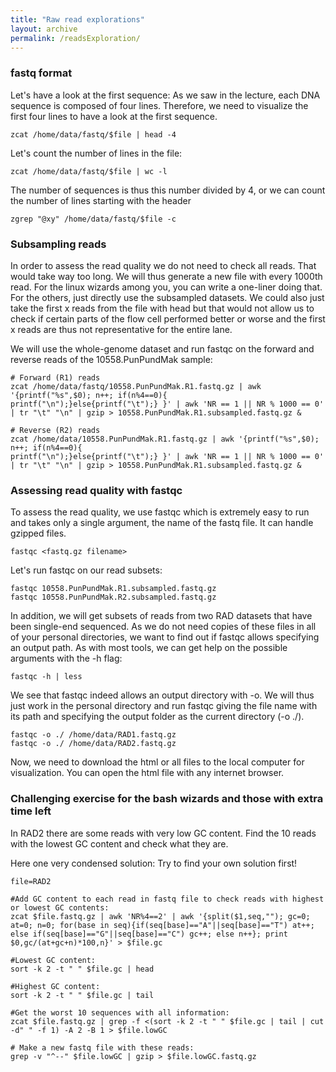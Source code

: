 ```yaml
---
title: "Raw read explorations"
layout: archive
permalink: /readsExploration/
---
```


### fastq format

Let's have a look at the first sequence: As we saw in the lecture, each DNA sequence is composed of four lines. Therefore, we need to visualize the first four lines to have a look at the first sequence.

```shell
zcat /home/data/fastq/$file | head -4
```

Let's count the number of lines in the file:

```shell
zcat /home/data/fastq/$file | wc -l
```

The number of sequences is thus this number divided by 4, or we can count the number of lines starting with the header

```shell
zgrep "@xy" /home/data/fastq/$file -c
```
### Subsampling reads

In order to assess the read quality we do not need to check all reads. That would take way too long. We will thus generate a new file with every 1000th read. For the linux wizards among you, you can write a one-liner doing that. For the others, just directly use the subsampled datasets. We could also just take the first x reads from the file with head but that would not allow us to check if certain parts of the flow cell performed better or worse and the first x reads are thus not representative for the entire lane.

We will use the whole-genome dataset and run fastqc on the forward and reverse reads of the 10558.PunPundMak sample:

```shell
# Forward (R1) reads
zcat /home/data/fastq/10558.PunPundMak.R1.fastq.gz | awk '{printf("%s",$0); n++; if(n%4==0){
printf("\n");}else{printf("\t");} }' | awk 'NR == 1 || NR % 1000 == 0' | tr "\t" "\n" | gzip > 10558.PunPundMak.R1.subsampled.fastq.gz &

# Reverse (R2) reads
zcat /home/data/10558.PunPundMak.R1.fastq.gz | awk '{printf("%s",$0); n++; if(n%4==0){
printf("\n");}else{printf("\t");} }' | awk 'NR == 1 || NR % 1000 == 0' | tr "\t" "\n" | gzip > 10558.PunPundMak.R1.subsampled.fastq.gz &
```


### Assessing read quality with fastqc

To assess the read quality, we use fastqc which is extremely easy to run and takes only a single argument, the name of the fastq file. It can handle gzipped files.

```shell
fastqc <fastq.gz filename>
```

Let's run fastqc on our read subsets:
```shell
fastqc 10558.PunPundMak.R1.subsampled.fastq.gz
fastqc 10558.PunPundMak.R2.subsampled.fastq.gz
```

In addition, we will get subsets of reads from two RAD datasets that have been single-end sequenced. As we do not need copies of these files in all of your personal directories, we want to find out if fastqc allows specifying an output path. As with most tools, we can get help on the possible arguments with the -h flag:
```shell
fastqc -h | less
```

We see that fastqc indeed allows an output directory with -o. We will thus just work in the personal directory and run fastqc giving the file name with its path and specifying the output folder as the current directory (-o ./).

```shell
fastqc -o ./ /home/data/RAD1.fastq.gz
fastqc -o ./ /home/data/RAD2.fastq.gz
```

Now, we need to download the html or all files to the local computer for visualization. You can open the html file with any internet browser. 


### Challenging exercise for the bash wizards and those with extra time left

In RAD2 there are some reads with very low GC content. Find the 10 reads with the lowest GC content and check what they are.


Here one very condensed solution: Try to find your own solution first!
```shell
file=RAD2

#Add GC content to each read in fastq file to check reads with highest or lowest GC contents:
zcat $file.fastq.gz | awk 'NR%4==2' | awk '{split($1,seq,""); gc=0; at=0; n=0; for(base in seq){if(seq[base]=="A"||seq[base]=="T") at++; else if(seq[base]=="G"||seq[base]=="C") gc++; else n++}; print $0,gc/(at+gc+n)*100,n}' > $file.gc

#Lowest GC content:
sort -k 2 -t " " $file.gc | head

#Highest GC content:
sort -k 2 -t " " $file.gc | tail

#Get the worst 10 sequences with all information:
zcat $file.fastq.gz | grep -f <(sort -k 2 -t " " $file.gc | tail | cut -d" " -f 1) -A 2 -B 1 > $file.lowGC

# Make a new fastq file with these reads:
grep -v "^--" $file.lowGC | gzip > $file.lowGC.fastq.gz
```

